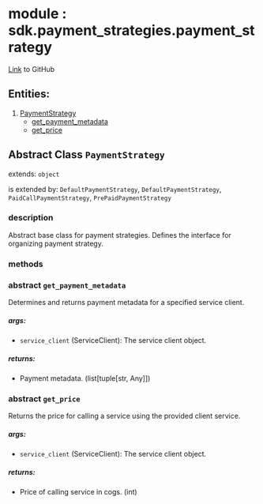 
# module : sdk.payment_strategies.payment_strategy

[Link](https://github.com/singnet/snet-sdk-python/blob/master/snet/sdk/payment_strategies/payment_strategy.py) to GitHub

## Entities:
1. [PaymentStrategy](#abstract-class-paymentstrategy)
   - [get_payment_metadata](#abstract-get-payment-metadata)
   - [get_price](#abstract-get-price)

## Abstract Class `PaymentStrategy`

extends: `object`

is extended by: `DefaultPaymentStrategy`, `DefaultPaymentStrategy`, `PaidCallPaymentStrategy`, `PrePaidPaymentStrategy`

### description

Abstract base class for payment strategies. Defines the interface for organizing payment strategy.

### methods

### abstract `get_payment_metadata`

Determines and returns payment metadata for a specified service client.

##### args:

- `service_client` (ServiceClient): The service client object.

##### returns:

- Payment metadata. (list[tuple[str, Any]])

### abstract `get_price`

Returns the price for calling a service using the provided client service.

##### args:

- `service_client` (ServiceClient): The service client object.

##### returns:

- Price of calling service in cogs. (int)


